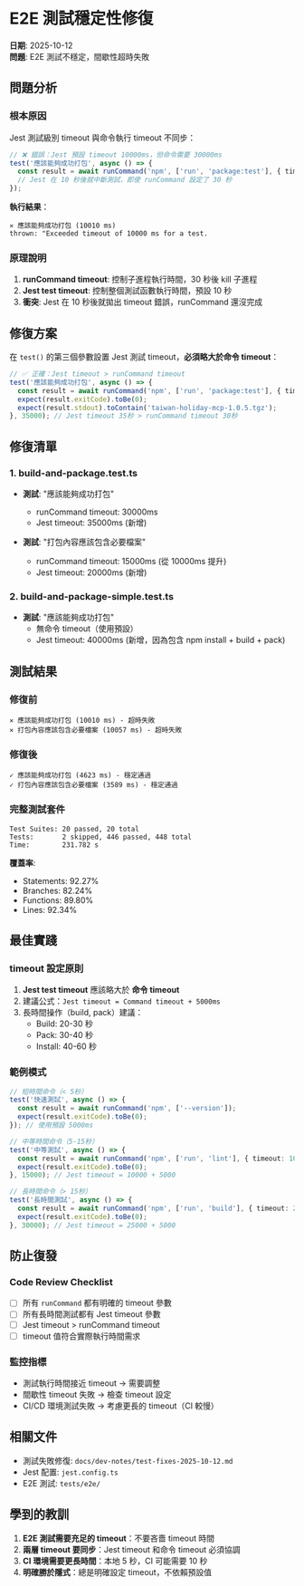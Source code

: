 # E2E 測試穩定性修復

**日期**: 2025-10-12  
**問題**: E2E 測試不穩定，間歇性超時失敗

## 問題分析

### 根本原因

Jest 測試級別 timeout 與命令執行 timeout 不同步：

```typescript
// ❌ 錯誤：Jest 預設 timeout 10000ms，但命令需要 30000ms
test('應該能夠成功打包', async () => {
  const result = await runCommand('npm', ['run', 'package:test'], { timeout: 30000 });
  // Jest 在 10 秒後就中斷測試，即使 runCommand 設定了 30 秒
});
```

**執行結果**：
```
✕ 應該能夠成功打包 (10010 ms)
thrown: "Exceeded timeout of 10000 ms for a test.
```

### 原理說明

1. **runCommand timeout**: 控制子進程執行時間，30 秒後 kill 子進程
2. **Jest test timeout**: 控制整個測試函數執行時間，預設 10 秒
3. **衝突**: Jest 在 10 秒後就拋出 timeout 錯誤，runCommand 還沒完成

## 修復方案

在 `test()` 的第三個參數設置 Jest 測試 timeout，**必須略大於命令 timeout**：

```typescript
// ✅ 正確：Jest timeout > runCommand timeout
test('應該能夠成功打包', async () => {
  const result = await runCommand('npm', ['run', 'package:test'], { timeout: 30000 });
  expect(result.exitCode).toBe(0);
  expect(result.stdout).toContain('taiwan-holiday-mcp-1.0.5.tgz');
}, 35000); // Jest timeout 35秒 > runCommand timeout 30秒
```

## 修復清單

### 1. build-and-package.test.ts

- **測試**: "應該能夠成功打包"
  - runCommand timeout: 30000ms
  - Jest timeout: 35000ms (新增)
  
- **測試**: "打包內容應該包含必要檔案"
  - runCommand timeout: 15000ms (從 10000ms 提升)
  - Jest timeout: 20000ms (新增)

### 2. build-and-package-simple.test.ts

- **測試**: "應該能夠成功打包"
  - 無命令 timeout（使用預設）
  - Jest timeout: 40000ms (新增，因為包含 npm install + build + pack)

## 測試結果

### 修復前
```
✕ 應該能夠成功打包 (10010 ms) - 超時失敗
✕ 打包內容應該包含必要檔案 (10057 ms) - 超時失敗
```

### 修復後
```
✓ 應該能夠成功打包 (4623 ms) - 穩定通過
✓ 打包內容應該包含必要檔案 (3589 ms) - 穩定通過
```

### 完整測試套件
```
Test Suites: 20 passed, 20 total
Tests:       2 skipped, 446 passed, 448 total
Time:        231.782 s
```

**覆蓋率**:
- Statements: 92.27%
- Branches: 82.24%
- Functions: 89.80%
- Lines: 92.34%

## 最佳實踐

### timeout 設定原則

1. **Jest test timeout** 應該略大於 **命令 timeout**
2. 建議公式：`Jest timeout = Command timeout + 5000ms`
3. 長時間操作（build, pack）建議：
   - Build: 20-30 秒
   - Pack: 30-40 秒
   - Install: 40-60 秒

### 範例模式

```typescript
// 短時間命令（< 5秒）
test('快速測試', async () => {
  const result = await runCommand('npm', ['--version']);
  expect(result.exitCode).toBe(0);
}); // 使用預設 5000ms

// 中等時間命令（5-15秒）
test('中等測試', async () => {
  const result = await runCommand('npm', ['run', 'lint'], { timeout: 10000 });
  expect(result.exitCode).toBe(0);
}, 15000); // Jest timeout = 10000 + 5000

// 長時間命令（> 15秒）
test('長時間測試', async () => {
  const result = await runCommand('npm', ['run', 'build'], { timeout: 25000 });
  expect(result.exitCode).toBe(0);
}, 30000); // Jest timeout = 25000 + 5000
```

## 防止復發

### Code Review Checklist

- [ ] 所有 `runCommand` 都有明確的 timeout 參數
- [ ] 所有長時間測試都有 Jest timeout 參數
- [ ] Jest timeout > runCommand timeout
- [ ] timeout 值符合實際執行時間需求

### 監控指標

- 測試執行時間接近 timeout → 需要調整
- 間歇性 timeout 失敗 → 檢查 timeout 設定
- CI/CD 環境測試失敗 → 考慮更長的 timeout（CI 較慢）

## 相關文件

- 測試失敗修復: `docs/dev-notes/test-fixes-2025-10-12.md`
- Jest 配置: `jest.config.ts`
- E2E 測試: `tests/e2e/`

## 學到的教訓

1. **E2E 測試需要充足的 timeout**：不要吝嗇 timeout 時間
2. **兩層 timeout 要同步**：Jest timeout 和命令 timeout 必須協調
3. **CI 環境需要更長時間**：本地 5 秒，CI 可能需要 10 秒
4. **明確勝於隱式**：總是明確設定 timeout，不依賴預設值

